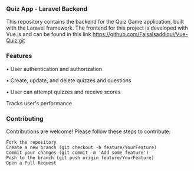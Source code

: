### Quiz App - Laravel Backend
This repository contains the backend for the Quiz Game application, built with the Laravel framework. The frontend for this project is developed with Vue.js and can be found in this link https://github.com/Faisalsaddiqui/Vue-Quiz.git
### Features
• User authentication and authorization

• Create, update, and delete quizzes and questions

• User can attempt quizzes and receive scores

Tracks user's performance

### Contributing
Contributions are welcome! Please follow these steps to contribute:
```
Fork the repository
Create a new branch (git checkout -b feature/YourFeature)
Commit your changes (git commit -m 'Add some feature')
Push to the branch (git push origin feature/YourFeature)
Open a Pull Request
```
